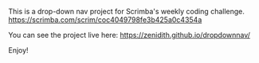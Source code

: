 This is a drop-down nav project for Scrimba's weekly coding challenge. 
https://scrimba.com/scrim/coc4049798fe3b425a0c4354a 

You can see the project live here:
https://zenidith.github.io/dropdownnav/ 

Enjoy!

